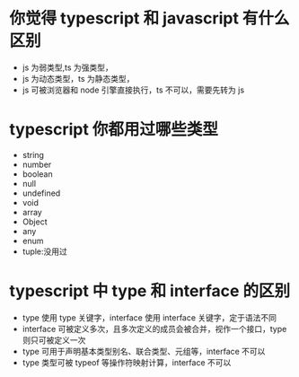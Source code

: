 # 你觉得 typescript 和 javascript 有什么区别

- js 为弱类型,ts 为强类型，
- js 为动态类型，ts 为静态类型，
- js 可被浏览器和 node 引擎直接执行，ts 不可以，需要先转为 js

# typescript 你都用过哪些类型

- string
- number
- boolean
- null
- undefined
- void
- array
- Object
- any
- enum
- tuple:没用过

# typescript 中 type 和 interface 的区别

- type 使用 type 关键字，interface 使用 interface 关键字，定于语法不同
- interface 可被定义多次，且多次定义的成员会被合并，视作一个接口，type 则只可被定义一次
- type 可用于声明基本类型别名、联合类型、元组等，interface 不可以
- type 类型可被 typeof 等操作符映射计算，interface 不可以
